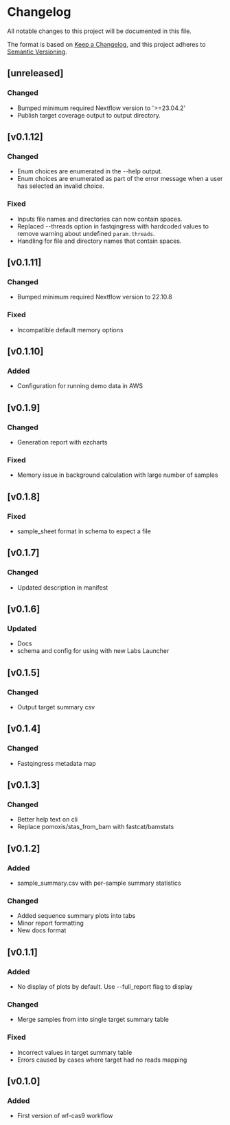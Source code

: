 # Changelog
All notable changes to this project will be documented in this file.

The format is based on [Keep a Changelog](https://keepachangelog.com/en/1.1.0/),
and this project adheres to [Semantic Versioning](https://semver.org/spec/v2.0.0.html).

## [unreleased]
### Changed
- Bumped minimum required Nextflow version to '>=23.04.2'
- Publish target coverage output to output directory.

## [v0.1.12]
### Changed
- Enum choices are enumerated in the --help output.
- Enum choices are enumerated as part of the error message when a user has selected an invalid choice.

### Fixed
- Inputs file names and directories can now contain spaces.
- Replaced --threads option in fastqingress with hardcoded values to remove warning about undefined `param.threads`. 
- Handling for file and directory names that contain spaces.

## [v0.1.11]
### Changed
- Bumped minimum required Nextflow version to 22.10.8

### Fixed
- Incompatible default memory options

## [v0.1.10]
### Added
- Configuration for running demo data in AWS

## [v0.1.9]
### Changed
- Generation report with ezcharts

### Fixed
- Memory issue in background calculation with large number of samples

## [v0.1.8]
### Fixed
- sample_sheet format in schema to expect a file

## [v0.1.7]
### Changed
- Updated description in manifest

## [v0.1.6]
### Updated
- Docs
- schema and config for using with new Labs Launcher

## [v0.1.5]
### Changed
- Output target summary csv

## [v0.1.4]
### Changed
- Fastqingress metadata map

## [v0.1.3]
### Changed
- Better help text on cli
- Replace pomoxis/stas_from_bam with fastcat/bamstats

## [v0.1.2]
### Added
- sample_summary.csv with per-sample summary statistics

### Changed
- Added sequence summary plots into tabs
- Minor report formatting
- New docs format

## [v0.1.1]
### Added
- No display of plots by default. Use --full_report flag to display

### Changed
- Merge samples from into single target summary table

### Fixed
- Incorrect values in target summary table
- Errors caused by cases where target had no reads mapping

## [v0.1.0]
### Added
- First version of wf-cas9 workflow

